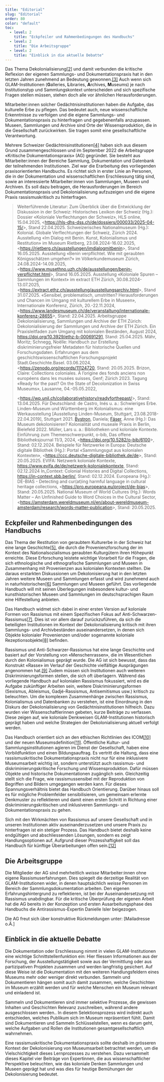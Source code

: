 ```yaml
---
title: "Editorial"
slug: "Editorial"
order: 80
color: "default"
toc:
  - level: 2
    title: "Eckpfeiler und Rahmenbedingungen des Handbuchs"
  - level: 2
    title: "Die Arbeitsgruppe"
  - level: 2
    title: "Einblick in die aktuelle Debatte"
---
```


Das Thema Dekolonialisierung[[2]](#footnote-2) und damit verbunden die kritische Reflexion der eigenen Sammlungs- und Dokumentationspraxis hat in den letzten Jahren zunehmend an Bedeutung gewonnen.[[3]](#footnote-3) Auch wenn sich GLAM-Institutionen (**G**alleries, **L**ibraries, **A**rchives, **M**useums) je nach Institutionstyp und Sammlungskontext unterscheiden und sich spezifische Fragen stellen müssen, stehen doch alle vor ähnlichen Herausforderungen.

Mitarbeiter:innen solcher Gedächtnisinstitutionen haben die Aufgabe, das kulturelle Erbe zu pflegen. Das bedeutet auch, neue wissenschaftliche Erkenntnisse zu verfolgen und die eigene Sammlungs- und Dokumentationspraxis zu hinterfragen und gegebenenfalls anzupassen. Museen, Sammlungen und Archive sind Orte der Wissensproduktion, die in die Gesellschaft zurückwirken. Sie tragen somit eine gesellschaftliche Verantwortung.

Mehrere Schweizer Gedächtnisinstitutionen[[4]](#footnote-4) haben sich aus diesem Grund zusammengeschlossen und im September 2022 die Arbeitsgruppe «Kritische Dokumentationspraxis» (AG) gegründet. Sie besteht aus Mitarbeiter:innen der Bereiche Sammlung, Dokumentation und Datenbank der teilnehmenden Institutionen. Ziel war die Erarbeitung des vorliegenden praxisorientierten Handbuchs. Es richtet sich in erster Linie an Personen, die in der Dokumentation und wissenschaftlichen Erschliessung tätig sind, sowie an interessierte Mitarbeiter:innen von Sammlungen, Museen und Archiven. Es soll dazu beitragen, die Herausforderungen im Bereich Dokumentationspraxis und Dekolonialisierung aufzuzeigen und die eigene Praxis rassismuskritisch zu hinterfragen.

> Weiterführende Literatur: Zum Überblick über die Entwicklung der Diskussion in der Schweiz:  Historisches Lexikon der Schweiz (Hg.): Dossier «Koloniale Verflechtungen der Schweiz», HLS online, 15.04.2025, <<https://hls-dhs-dss.ch/de/dossiers/000033/2025-04-15/>>, Stand 22.04.2025.  Schweizerisches Nationalmuseum (Hg.): Kolonial. Globale Verflechtungen der Schweiz, Zürich 2024.  Ausstellung «Im Dialog mit Benin. Kunst, Kolonialismus und Restitution» im Museum Rietberg, 23.08.2024-16.02.2025, <<https://rietberg.ch/ausstellungen/imdialogmitbenin>>, Stand 16.05.2025.  Ausstellung «Benin verpflichtet. Wie mit geraubten Königsschätzen umgehen?» im Völkerkundemuseum Zürich, 24.08.2024-14.09.2025, <<https://www.musethno.uzh.ch/de/ausstellungen/benin-verpflichtet.html>>, Stand 16.05.2025.  Ausstellung «Koloniale Spuren – Sammlungen im Kontext» im extract ETH Zürich, 30.08.2024-13.07.2025, <<https://extract.ethz.ch/ausstellung/ausstellungsarchiv.html>>, Stand 31.07.2025.  «Sensibel, problematisch, umstritten? Herausforderungen und Chancen im Umgang mit kulturellem Erbe in Museen», Internationale Konferenz, Zürich, 20.-22.11.2024, <<https://www.landesmuseum.ch/de/veranstaltung/internationale-konferenz-28655>>, Stand: 22.04.2025.  Arbeitsgruppe Dekolonialisierung, Sammlungen und Archive der ETH Zürich: Dekolonialisierung der Sammlungen und Archive der ETH Zürich. Ein Praxisleitfaden zum Umgang mit kolonialen Beständen, August 2024, <https://doi.org/10.3929/ethz-b-000691291>, Stand: 25.04.2025.  Mähr, Moritz; Schnegg, Noëlle: Handbuch zur Erstellung diskriminierungsfreier Metadaten für historische Quellen und Forschungsdaten. Erfahrungen aus dem geschichtswissenschaftlichen Forschungsprojekt Stadt.Geschichte.Basel. 03.06.2024, <<https://zenodo.org/records/11124720>, Stand: 20.05.2025.  Brizon, Claire: Collections coloniales. À l’origine des fonds anciens non européens dans les musées suisses, Genf; Zürich 2023.  Tagung «Ready for the past? On the State of Decolonization in Swiss Museums», Lausanne, 04.-05.05.2022, 
>
> <<https://wp.unil.ch/collaborativehistory/readyforthepast/>>, Stand: 13.04.2025.  Für Deutschland: de Castro, Inés u. a.: Schwieriges Erbe. Linden-Museum und Württemberg im Kolonialismus: eine Werkausstellung [Ausstellung Linden-Museum, Stuttgart, 23.08.2018-22.04.2019], Stuttgart 2021.  [Bystron](https://www.transcript-verlag.de/author/bystron-daniela-320008582/), Daniela; [Fäser](https://www.transcript-verlag.de/author/faeser-anne-320029845/), Anne (Hg.): Das Museum dekolonisieren? Kolonialität und museale Praxis in Berlin, Bielefeld 2022.  Müller, Lars u. a.: Bibliotheken und koloniale Kontexte. Einführung zum Themenschwerpunkt, o-bib, Das offene Bibliotheksjournal 11/3, 2024, <<https://doi.org/10.5282/o-bib/6100>>, Stand: 02.12.2024.  Beispiele für Netzwerke in Europa: Deutsche digitale Bibliothek (Hg.): Portal «Sammlungsgut aus kolonialen Kontexten», <<https://ccc.deutsche-digitale-bibliothek.de/de>>, Stand: 20.05.2025.  EVIFA: Netzwerk koloniale Kontexte, <https://www.evifa.de/de/netzwerk-kolonialekontexte>, Stand: 02.12.2024  In\_Context: Colonial Histories and Digital Collections, <https://in-context.sbb.berlin/>, Stand: 02.12.2024.  Europeana (Hg.): DE-BIAS - Detecting and cur(at)ing harmful language in cultural heritage collections, <<https://pro.europeana.eu/project/de-bias>>, Stand: 20.05.2025.  National Museum of World Cultures (Hg.): Words Matter – An Unfinished Guide to Word Choices in the Cultural Sector, <<https://amsterdam.wereldmuseum.nl/en/about-wereldmuseum-amsterdam/research/words-matter-publication>>, Stand: 20.05.2025.

## Eckpfeiler und Rahmenbedingungen des Handbuchs

Das Thema der Restitution von geraubtem Kulturerbe in der Schweiz hat eine lange Geschichte[[5]](#footnote-5), die durch die Provenienzforschung der im Kontext des Nationalsozialismus geraubten Kulturgütern ihren Höhepunkt erreichte. Diese Erforschung leistete wichtige Vorarbeit für die Fragen, die sich ethnologische und ethnografische Sammlungen und Museen in Zusammenhang mit Provenienzen aus kolonialen Kontexten stellten. Die daraus erstarkten Diskussionen um Dekolonisierung hat in den letzten Jahren weitere Museen und Sammlungen erfasst und wird zunehmend auch in naturhistorischen[[6]](#footnote-6) Sammlungen und Museen geführt. Das vorliegende Handbuch will mit seinen Überlegungen insbesondere kultur- und kunsthistorischen Museen und Sammlungen im deutschsprachigen Raum eine Hilfestellung anbieten.

Das Handbuch widmet sich dabei in einer ersten Version auf koloniale Formen von Rassismus mit einem Spezifischen Fokus auf Anti-Schwarzen-Rassismus[[7]](#footnote-7). Dies ist vor allem darauf zurückzuführen, da sich die beteiligten Institutionen im Kontext der Dekolonialisierung kritisch mit ihren Sammlungs- und Archivbeständen auseinandersetzen, in denen sich Objekte kolonialer Provenienzen und/oder sogenannte koloniale Rezeptionsobjekte[[8]](#footnote-8) befinden.

Rassismus und Anti-Schwarzer-Rassismus hat eine lange Geschichte und basiert auf der Vorstellung von «Menschenrassen», die im Wesentlichen durch den Kolonialismus geprägt wurde. Die AG ist sich bewusst, dass das Konstrukt «Rasse» im Verlauf der Geschichte vielfältige Ausprägungen angenommen hat.[[9]](#footnote-9) Zudem müssen sich Institutionen auch weiteren Diskriminierungsformen stellen, die sich oft überlagern. Während das vorliegende Handbuch auf kolonialen Rassismus fokussiert, wird es die Aufgabe zukünftiger Arbeiten sein, weitere Diskriminierungsformen (Sexismus, Ableismus, Gadjé-Rassismus, Antisemitismus usw.) kritisch zu beleuchten. Um die komplexen Zusammenhänge zwischen Rassismus, Kolonialismus und Datenbanken zu verstehen, ist eine Einordnung in den Diskurs der Dekolonialisierung von Gedächtnisinstitutionen hilfreich. Dazu wurden vier Wissenschaftlerinnen gebeten, kurze Beiträge zu verfassen. Diese zeigen auf, wie koloniale Denkweisen GLAM-Institutionen historisch geprägt haben und welche Strategien der Dekolonialisierung aktuell verfolgt werden.

Das Handbuch orientiert sich an den ethischen Richtlinien des ICOM[[10]](#footnote-10) und der neuen Museumsdefinition[[11]](#footnote-11). Öffentliche Kultur- und Sammlungsinstitutionen agieren im Dienst der Gesellschaft, haben eine Vorbildfunktion und einen Bildungsauftrag. Es vertritt die Haltung, dass eine rassismuskritische Dokumentationspraxis nicht nur für eine inklusivere Museumsarbeit wichtig ist, sondern unterstützt auch rassismus- und diskriminierungskritische Forschung und Wissensproduktion. Dafür müssen Objekte und historische Dokumentationen zugänglich sein. Gleichzeitig stellt sich die Frage, wie rassismussensibel mit der Reproduktion von Begriffen und Bildern umgegangen werden kann. Für dieses Spannungsverhältnis bietet das Handbuch Orientierung. Darüber hinaus soll es für mögliche Problemfelder sensibilisieren, um gemeinsam erlernte Denkmuster zu reflektieren und damit einen ersten Schritt in Richtung einer diskriminierungskritischen und inklusiveren Sammlungs- und Dokumentationspraxis zu gehen.

Sich mit den Wirkmächten von Rassismus auf unsere Gesellschaft und in unseren Institutionen aktiv auseinanderzusetzen und unsere Praxis zu hinterfragen ist ein stetiger Prozess. Das Handbuch bietet deshalb keine endgültigen und abschliessenden Lösungen, sondern es zeigt Handlungsoptionen auf. Aufgrund dieser Prozesshaftigkeit soll das Handbuch für künftige Überarbeitungen offen sein.[[12]](#footnote-12)

## Die Arbeitsgruppe

Die Mitglieder der AG sind mehrheitlich *weisse* Mitarbeiter:innen ohne eigene Rassismuserfahrungen. Dies spiegelt die derzeitige Realität von GLAM-Institutionen wider, in denen hauptsächlich *weisse* Personen im Bereich der Sammlungsdokumentation arbeiten. Den eigenen Erfahrungshintergrund zu reflektieren, ist bei der Auseinandersetzung mit Rassismus unabdingbar. Für die kritische Überprüfung der eigenen Arbeit hat die AG bereits in der Konzeption und ersten Ausarbeitungsphase des Handbuchs die Antirassismus-Expertin Danielle Isler beigezogen.

Die AG freut sich über konstruktive Rückmeldungen unter: [Mailadresse o.Ä.]

## Einblick in die aktuelle Debatte

Die Dokumentation oder Erschliessung nimmt in vielen GLAM-Institutionen eine wichtige Schnittstellenfunktion ein: Hier fliessen Informationen aus der Forschung, der Ausstellungstätigkeit sowie aus der Vermittlung oder aus partizipativen Projekten zusammen und werden langfristig gesichert. Auf diese Weise ist die Dokumentation mit den weiteren Handlungsfeldern eines Museums mehr oder weniger direkt verbunden. Sammeln und Dokumentieren hängen somit auch damit zusammen, welche Geschichten im Museum erzählt werden und für welche Menschen ein Museum relevant und einladend ist.

Sammeln und Dokumentieren sind immer selektive Prozesse, die gewissen Inhalten und Geschichten Relevanz zuschreiben, während andere ausgeschlossen werden.. In diesem Selektionsprozess wird indirekt auch entschieden, welches Publikum sich im Museum repräsentiert fühlt. Damit sind Dokumentieren und Sammeln Schlüsselstellen, wenn es darum geht, welche Aufgaben und Rollen die Institutionen gesamtgesellschaftlich wahrnehmen.

Eine rassismuskritische Dokumentationspraxis sollte deshalb im grösseren Kontext der Dekolonisierung von Museumsarbeit betrachtet werden, um die Vielschichtigkeit dieses Lernprozesses zu verstehen. Dazu versammelt dieses Kapitel vier Beiträge von Expertinnen, die aus wissenschaftlicher Perspektive beleuchten, wie das koloniale Denken Sammlungen und Museen geprägt hat und was dies für heutige Bemühungen der Dekolonisierung bedeutet.
